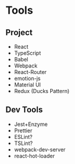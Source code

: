 # Tools

## Project

- React
- TypeScript
- Babel
- Webpack
- React-Router
- emotion-js
- Material UI
- Redux (Ducks Pattern)

## Dev Tools

- Jest+Enzyme
- Prettier
- ESLint?
- TSLint?
- webpack-dev-server
- react-hot-loader
